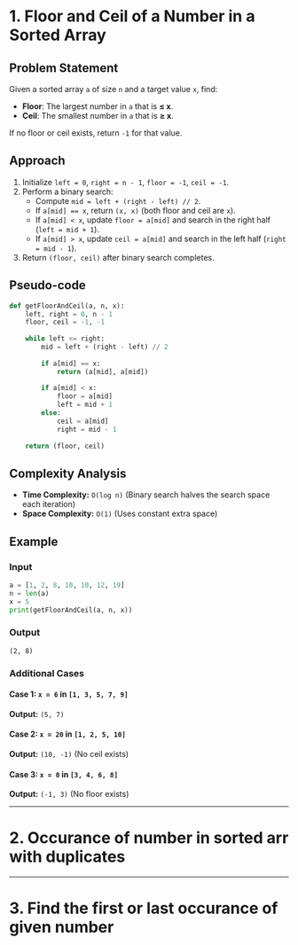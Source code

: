 # 1. Floor and Ceil of a Number in a Sorted Array
## Problem Statement
Given a sorted array `a` of size `n` and a target value `x`, find:
- **Floor**: The largest number in `a` that is **≤ x**.
- **Ceil**: The smallest number in `a` that is **≥ x**.

If no floor or ceil exists, return `-1` for that value.

## Approach
1. Initialize `left = 0`, `right = n - 1`, `floor = -1`, `ceil = -1`.
2. Perform a binary search:
   - Compute `mid = left + (right - left) // 2`.
   - If `a[mid] == x`, return `(x, x)` (both floor and ceil are `x`).
   - If `a[mid] < x`, update `floor = a[mid]` and search in the right half (`left = mid + 1`).
   - If `a[mid] > x`, update `ceil = a[mid]` and search in the left half (`right = mid - 1`).
3. Return `(floor, ceil)` after binary search completes.

## Pseudo-code
```python
def getFloorAndCeil(a, n, x):
    left, right = 0, n - 1
    floor, ceil = -1, -1
    
    while left <= right:
        mid = left + (right - left) // 2
        
        if a[mid] == x:
            return (a[mid], a[mid])
        
        if a[mid] < x:
            floor = a[mid]
            left = mid + 1
        else:
            ceil = a[mid]
            right = mid - 1
    
    return (floor, ceil)
```
## Complexity Analysis
- **Time Complexity:** `O(log n)` (Binary search halves the search space each iteration)
- **Space Complexity:** `O(1)` (Uses constant extra space)

## Example
### Input
```python
a = [1, 2, 8, 10, 10, 12, 19]
n = len(a)
x = 5
print(getFloorAndCeil(a, n, x))
```

### Output
```
(2, 8)
```

### Additional Cases
#### Case 1: `x = 6` in `[1, 3, 5, 7, 9]`
**Output:** `(5, 7)`

#### Case 2: `x = 20` in `[1, 2, 5, 10]`
**Output:** `(10, -1)` (No ceil exists)

#### Case 3: `x = 0` in `[3, 4, 6, 8]`
**Output:** `(-1, 3)` (No floor exists)

------------------------------------------------------------------------------------------------------------
# 2. Occurance of number in sorted arr with duplicates

------------------------------------------------------------------------------------------------------------
# 3. Find the first or last occurance of given number